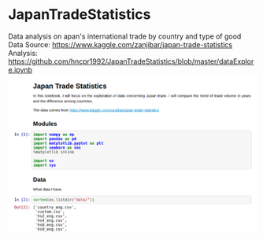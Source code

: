# JapanTradeStatistics

Data analysis on apan's international trade by country and type of good <br>
Data Source: https://www.kaggle.com/zanjibar/japan-trade-statistics<br>
Analysis: https://github.com/hncpr1992/JapanTradeStatistics/blob/master/dataExplore.ipynb<br>
<img src="analysis_snap.png">
